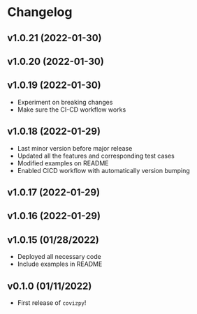 # Changelog

<!--next-version-placeholder-->

## v1.0.21 (2022-01-30)


## v1.0.20 (2022-01-30)


## v1.0.19 (2022-01-30)
- Experiment on breaking changes
- Make sure the CI-CD workflow works

## v1.0.18 (2022-01-29)
- Last minor version before major release
- Updated all the features and corresponding test cases
- Modified examples on README
- Enabled CICD workflow with automatically version bumping

## v1.0.17 (2022-01-29)


## v1.0.16 (2022-01-29)

## v1.0.15 (01/28/2022)

- Deployed all necessary code
- Include examples in README

## v0.1.0 (01/11/2022)

- First release of `covizpy`!